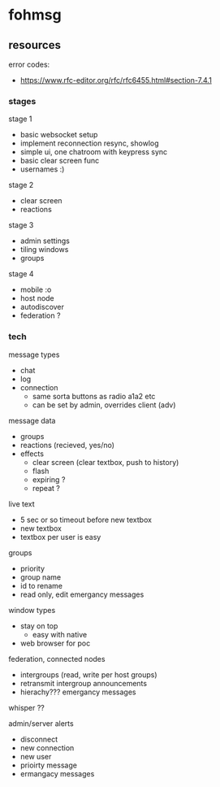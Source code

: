 # fohmsg

## resources

error codes:
- https://www.rfc-editor.org/rfc/rfc6455.html#section-7.4.1


### stages

stage 1
- basic websocket setup
- implement reconnection resync, showlog
- simple ui, one chatroom with keypress sync
- basic clear screen func
- usernames :)


stage 2
- clear screen
- reactions


stage 3
- admin settings
- tiling windows
- groups

stage 4
- mobile :o
- host node
- autodiscover
- federation ?


### tech

message types
- chat
- log
- connection
    - same sorta buttons as radio a1a2 etc
    - can be set by admin, overrides client (adv)
    

message data
- groups
- reactions (recieved, yes/no)
- effects
    - clear screen (clear textbox, push to history)
    - flash
    - expiring ?
    - repeat ?

live text
- 5 sec or so timeout before new textbox
- new textbox 
- textbox per user is easy


groups
- priority
- group name
- id to rename
- read only, edit
emergancy messages

window types
- stay on top
    - easy with native
- web browser for poc

federation, connected nodes
- intergroups (read, write per host groups)
- retransmit intergroup announcements 
- hierachy???
emergancy messages

whisper ??

admin/server alerts
- disconnect
- new connection
- new user
- prioirty message
- ermangacy messages